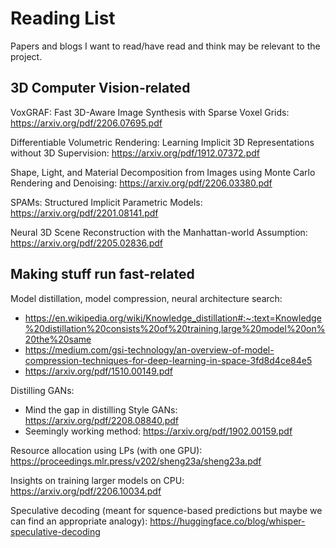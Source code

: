 # Reading List

Papers and blogs I want to read/have read and think may be relevant to the project.

## 3D Computer Vision-related

VoxGRAF: Fast 3D-Aware Image Synthesis
with Sparse Voxel Grids: https://arxiv.org/pdf/2206.07695.pdf

Differentiable Volumetric Rendering:
Learning Implicit 3D Representations without 3D Supervision: https://arxiv.org/pdf/1912.07372.pdf

Shape, Light, and Material Decomposition from
Images using Monte Carlo Rendering and Denoising: https://arxiv.org/pdf/2206.03380.pdf

SPAMs: Structured Implicit Parametric Models: https://arxiv.org/pdf/2201.08141.pdf

Neural 3D Scene Reconstruction with the Manhattan-world Assumption: https://arxiv.org/pdf/2205.02836.pdf

## Making stuff run fast-related
Model distillation, model compression, neural architecture search: 
- https://en.wikipedia.org/wiki/Knowledge_distillation#:~:text=Knowledge%20distillation%20consists%20of%20training,large%20model%20on%20the%20same
- https://medium.com/gsi-technology/an-overview-of-model-compression-techniques-for-deep-learning-in-space-3fd8d4ce84e5
- https://arxiv.org/pdf/1510.00149.pdf

Distilling GANs:
- Mind the gap in distilling Style GANs: https://arxiv.org/pdf/2208.08840.pdf
- Seemingly working method: https://arxiv.org/pdf/1902.00159.pdf 

Resource allocation using LPs (with one GPU): https://proceedings.mlr.press/v202/sheng23a/sheng23a.pdf

Insights on training larger models on CPU: https://arxiv.org/pdf/2206.10034.pdf

Speculative decoding (meant for squence-based predictions but maybe we can find an appropriate analogy): https://huggingface.co/blog/whisper-speculative-decoding


